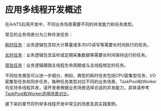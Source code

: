 # 应用多线程开发概述

在ArkTS应用开发中，不同业务场景需要不同的并发能力和任务类型。

常见的业务场景分为三种并发任务：

[耗时任务](time-consuming-task-overview.md)：业务逻辑包含较大计算量或多次I/O读写等需要长时间执行的任务。

[长时任务](long-time-task-overview.md)：业务逻辑包含监听或定期采集数据等需要长时间保持运行的任务。

[常驻任务](resident-task-overview.md)：业务逻辑跟随主线程生命周期或与主线程绑定的任务。

不同任务类型可以进一步细分，例如，典型的耗时任务包括CPU密集型任务、I/O密集型任务和同步任务，每种任务类型对应不同的业务场景。TaskPool和Worker均支持多线程并发，请开发者根据业务场景选择合适的并发能力，具体请参考[TaskPool和Worker适用场景对比](taskpool-vs-worker.md#适用场景对比)。

接下来的章节将列举多线程开发中常见的场景及其实践案例。
